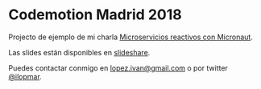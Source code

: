 # Codemotion Madrid 2018 #

Projecto de ejemplo de mi charla [Microservicios reactivos con Micronaut](https://madrid2018.codemotionworld.com/talk-detail/?detail=9148).

Las slides están disponibles en [slideshare](https://www.slideshare.net/ilopmar/codemotion-madrid-2018-microservicios-reactivos-con-micronaut).

Puedes contactar conmigo en lopez.ivan@gmail.com o por twitter [@ilopmar](https://twitter.com/ilopmar).

